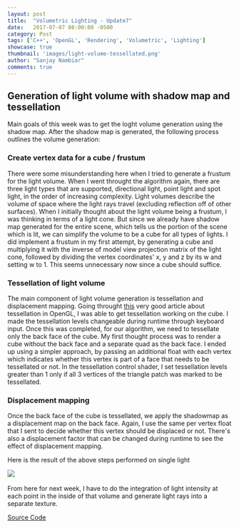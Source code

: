 ```yaml
---
layout: post
title:  "Volumetric Lighting - Update7"
date:   2017-07-07 08:00:00 -0500
category: Post
tags: ['C++', 'OpenGL', 'Rendering', 'Volumetric', 'Lighting']
showcase: true
thumbnail: 'images/light-volume-tessellated.png'
author: "Sanjay Nambiar"
comments: true
---
```


## Generation of light volume with shadow map and tessellation

Main goals of this week was to get the loght volume generation using the shadow map. After the shadow map is generated, the following process outlines the volume generation:

### **Create vertex data for a cube / frustum**
There were some misunderstanding here when I tried to generate a frustum for the light volume. When I went throught the algorithm again, there are three light types
that are supported, directional light, point light and spot light, in the order of increasing complexity. Light volumes describe the volume of space where the light rays
travel (excluding reflection off of other surfaces). When I initially thought about the light volume being a frustum, I was thinking in terms of a light cone. But since we already have
shadow map generated for the entire scene, which tells us the portion of the scene which is lit, we can simplify the volume to be a cube for all types of lights. I did implement
a frustum in my first attempt, by generating a cube and multiplying it with the inverse of model view projection matrix of the light cone, followed by dividing the vertex coordinates'
x, y and z by its w and setting w to 1. This seems unnecessary now since a cube should suffice.

### **Tessellation of light volume**
The main component of light volume generation is tessellation and displacement mapping. Going throught [this](http://ogldev.atspace.co.uk/www/tutorial30/tutorial30.html) very good
article about tessellation in OpenGL, I was able to get tessellation working on the cube. I made the tessellation levels changeable during runtime through keyboard input. Once this was
completed, for our algorithm, we need to tessellate only the back face of the cube. My first thought process was to render a cube without the back face and a separate quad as the back face.
I ended up using a simpler approach, by passing an additional float with each vertex which indicates whether this vertex is part of a face that needs to be tessellated or not. In the tessellation
control shader, I set tessellation levels greater than 1 only if all 3 vertices of the triangle patch was marked to be tessellated.

### **Displacement mapping**
Once the back face of the cube is tessellated, we apply the shadowmap as a displacement map on the back face. Again, I use the same per vertex float that I sent to decide whether this vertex should
be displaced or not. There's also a displacement factor that can be changed during runtime to see the effect of displacement mapping.

Here is the result of the above steps performed on single light
<br/>
<div class='embed-container'>
	<img src="{{ site.baseurl }}/images/light-volume-tessellated.png">
</div>
<br/>
From here for next week, I have to do the integration of light intensity at each point in the inside of that volume and generate light rays into a separate texture.

[Source Code](https://github.com/sanjay-nambiar/VolumetricLighting)

